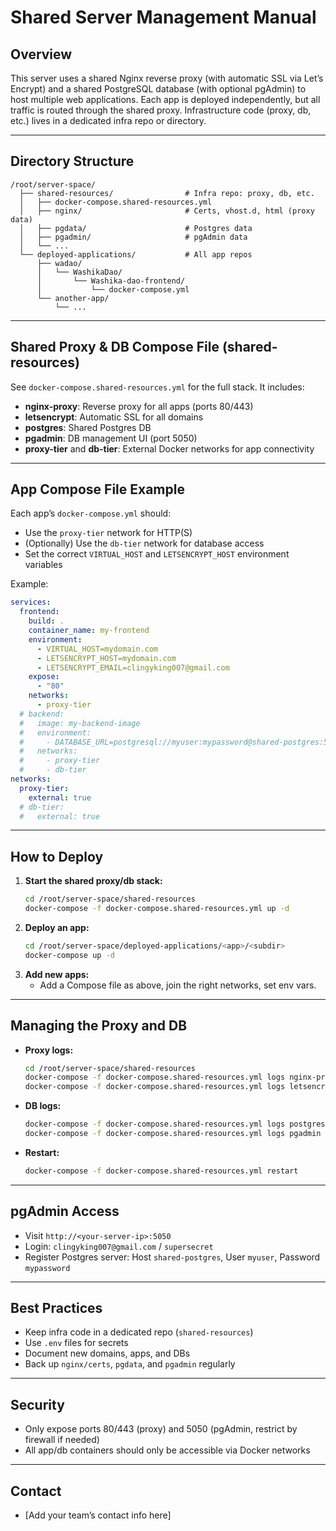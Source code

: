 # Shared Server Management Manual

## Overview
This server uses a shared Nginx reverse proxy (with automatic SSL via Let’s Encrypt) and a shared PostgreSQL database (with optional pgAdmin) to host multiple web applications. Each app is deployed independently, but all traffic is routed through the shared proxy. Infrastructure code (proxy, db, etc.) lives in a dedicated infra repo or directory.

---

## Directory Structure

```
/root/server-space/
  ├── shared-resources/                # Infra repo: proxy, db, etc.
  │   ├── docker-compose.shared-resources.yml
  │   ├── nginx/                       # Certs, vhost.d, html (proxy data)
  │   ├── pgdata/                      # Postgres data
  │   ├── pgadmin/                     # pgAdmin data
  │   └── ...
  └── deployed-applications/           # All app repos
      ├── wadao/
      │   └── WashikaDao/
      │       └── Washika-dao-frontend/
      │           └── docker-compose.yml
      └── another-app/
          └── ...
```

---

## Shared Proxy & DB Compose File (shared-resources)

See `docker-compose.shared-resources.yml` for the full stack. It includes:
- **nginx-proxy**: Reverse proxy for all apps (ports 80/443)
- **letsencrypt**: Automatic SSL for all domains
- **postgres**: Shared Postgres DB
- **pgadmin**: DB management UI (port 5050)
- **proxy-tier** and **db-tier**: External Docker networks for app connectivity

---

## App Compose File Example

Each app’s `docker-compose.yml` should:
- Use the `proxy-tier` network for HTTP(S)
- (Optionally) Use the `db-tier` network for database access
- Set the correct `VIRTUAL_HOST` and `LETSENCRYPT_HOST` environment variables

Example:
```yaml
services:
  frontend:
    build: .
    container_name: my-frontend
    environment:
      - VIRTUAL_HOST=mydomain.com
      - LETSENCRYPT_HOST=mydomain.com
      - LETSENCRYPT_EMAIL=clingyking007@gmail.com
    expose:
      - "80"
    networks:
      - proxy-tier
  # backend:
  #   image: my-backend-image
  #   environment:
  #     - DATABASE_URL=postgresql://myuser:mypassword@shared-postgres:5432/mydb
  #   networks:
  #     - proxy-tier
  #     - db-tier
networks:
  proxy-tier:
    external: true
  # db-tier:
  #   external: true
```

---

## How to Deploy

1. **Start the shared proxy/db stack:**
   ```sh
   cd /root/server-space/shared-resources
   docker-compose -f docker-compose.shared-resources.yml up -d
   ```
2. **Deploy an app:**
   ```sh
   cd /root/server-space/deployed-applications/<app>/<subdir>
   docker-compose up -d
   ```
3. **Add new apps:**
   - Add a Compose file as above, join the right networks, set env vars.

---

## Managing the Proxy and DB

- **Proxy logs:**
  ```sh
  cd /root/server-space/shared-resources
  docker-compose -f docker-compose.shared-resources.yml logs nginx-proxy
  docker-compose -f docker-compose.shared-resources.yml logs letsencrypt
  ```
- **DB logs:**
  ```sh
  docker-compose -f docker-compose.shared-resources.yml logs postgres
  docker-compose -f docker-compose.shared-resources.yml logs pgadmin
  ```
- **Restart:**
  ```sh
  docker-compose -f docker-compose.shared-resources.yml restart
  ```

---

## pgAdmin Access
- Visit `http://<your-server-ip>:5050`
- Login: `clingyking007@gmail.com` / `supersecret`
- Register Postgres server: Host `shared-postgres`, User `myuser`, Password `mypassword`

---

## Best Practices
- Keep infra code in a dedicated repo (`shared-resources`)
- Use `.env` files for secrets
- Document new domains, apps, and DBs
- Back up `nginx/certs`, `pgdata`, and `pgadmin` regularly

---

## Security
- Only expose ports 80/443 (proxy) and 5050 (pgAdmin, restrict by firewall if needed)
- All app/db containers should only be accessible via Docker networks

---

## Contact
- [Add your team’s contact info here] 